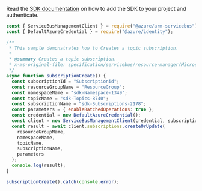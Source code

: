 Read the [SDK documentation](https://github.com/Azure/azure-sdk-for-js/blob/%40azure%2Farm-servicebus_6.0.0/sdk/servicebus/arm-servicebus/README.md) on how to add the SDK to your project and authenticate.

```javascript
const { ServiceBusManagementClient } = require("@azure/arm-servicebus");
const { DefaultAzureCredential } = require("@azure/identity");

/**
 * This sample demonstrates how to Creates a topic subscription.
 *
 * @summary Creates a topic subscription.
 * x-ms-original-file: specification/servicebus/resource-manager/Microsoft.ServiceBus/stable/2021-11-01/examples/Subscriptions/SBSubscriptionCreate.json
 */
async function subscriptionCreate() {
  const subscriptionId = "Subscriptionid";
  const resourceGroupName = "ResourceGroup";
  const namespaceName = "sdk-Namespace-1349";
  const topicName = "sdk-Topics-8740";
  const subscriptionName = "sdk-Subscriptions-2178";
  const parameters = { enableBatchedOperations: true };
  const credential = new DefaultAzureCredential();
  const client = new ServiceBusManagementClient(credential, subscriptionId);
  const result = await client.subscriptions.createOrUpdate(
    resourceGroupName,
    namespaceName,
    topicName,
    subscriptionName,
    parameters
  );
  console.log(result);
}

subscriptionCreate().catch(console.error);
```
